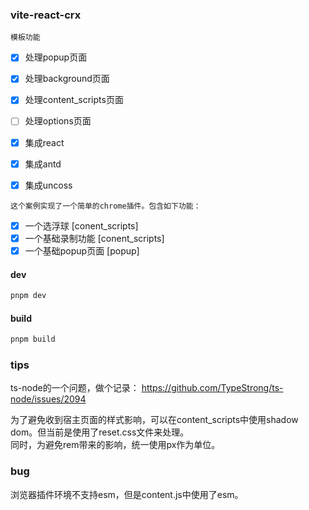 ### vite-react-crx
`模板功能`
- [x] 处理popup页面
- [x] 处理background页面
- [x] 处理content_scripts页面
- [ ] 处理options页面
- [x] 集成react
- [x] 集成antd
- [x] 集成uncoss


`这个案例实现了一个简单的chrome插件。包含如下功能：`
- [x] 一个选浮球 [conent_scripts]
- [x] 一个基础录制功能 [conent_scripts]
- [x] 一个基础popup页面 [popup]

#### dev
```bash
pnpm dev
```

#### build
```bash
pnpm build
```

### tips
ts-node的一个问题，做个记录：
https://github.com/TypeStrong/ts-node/issues/2094

为了避免收到宿主页面的样式影响，可以在content_scripts中使用shadow dom。但当前是使用了reset.css文件来处理。  
同时，为避免rem带来的影响，统一使用px作为单位。

### bug
浏览器插件环境不支持esm，但是content.js中使用了esm。
